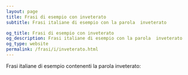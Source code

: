 ```yaml
---
layout: page
title: Frasi di esempio con inveterato 
subtitle: Frasi italiane di esempio con la parola  inveterato

og_title: Frasi di esempio con inveterato 
og_description: Frasi italiane di esempio con la parola  inveterato
og_type: website
permalink: /frasi/i/inveterato.html
---
```


Frasi italiane di esempio contenenti la parola inveterato:


